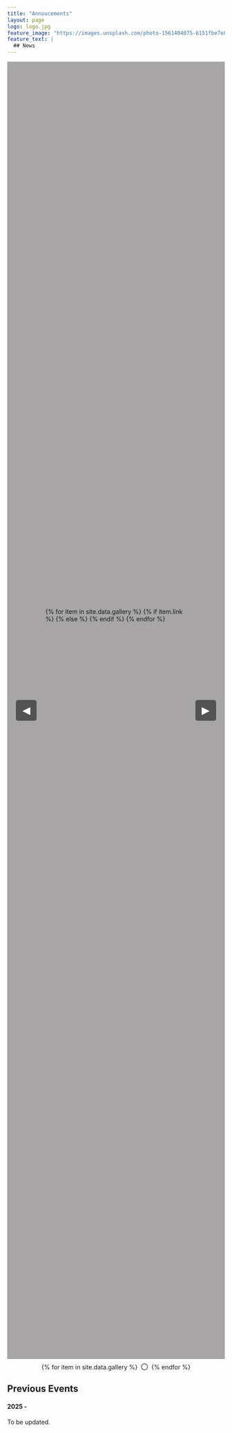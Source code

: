 ```yaml
---
title: "Annoucements"
layout: page
logo: logo.jpg
feature_image: "https://images.unsplash.com/photo-1561404075-6151fbe7e8db?ixlib=rb-1.2.1&ixid=eyJhcHBfaWQiOjEyMDd9&auto=format&fit=crop&w=1500&q=80"
feature_text: |
  ## News
---
```

<style>
/* Only target elements within the .gallery-container */
.gallery-container {
    margin: 0;
    display: flex;
    justify-content: center;
    align-items: center;
    height: 75vh;
    background-color: rgba(154, 152, 152, 0.87);
    position: relative;
}

.gallery-container .gallery {
    position: relative;
    width: 800px;
    height: 475px;  /*  Important: Keep this explicit height */
    overflow: hidden;
    border-radius: 10px;
}

.gallery-container .gallery img {
    position: absolute;
    width: 100%;
    height: 100%;
    object-fit: cover;
    opacity: 0;
    transition: opacity 1s ease-in-out;
    display: none; /* Hide by default */
}

.gallery-container .gallery img.active {
    opacity: 1;
    display: block; /* Show when active */
}

/* --- Caption Styling --- */
.gallery-container .caption-container {
    position: absolute;
    bottom: 0;
    left: 0;
    width: 100%;
    background-color: rgba(0, 0, 0, 0.6);  /* Semi-transparent black */
    text-align: center;
    padding: 10px 0;
    z-index: 5;
    color: white;
    font-size: 20px;
    font-weight: bold;
    border-top: 1px solid rgba(255, 255, 255, 0.3);
    box-sizing: border-box; /* Include padding and border in width */
    display: none; /* Initially hidden */
}

.gallery-container .caption-container.active {
    display: block;
}

/* Arrow styling - NO CHANGES HERE */
.gallery-container .arrow {
    background: rgba(0, 0, 0, 0.5);
    color: white;
    border: none;
    padding: 10px 15px;
    cursor: pointer;
    font-size: 24px;
    border-radius: 5px;
    z-index: 10;
    margin: 0 20px;
    transition: box-shadow 0.3s ease-in-out, background-color 0.3s ease-in-out;
    outline: none;
}

.gallery-container .arrow:hover {
    box-shadow: 0 0 10px lightblue;
}

.gallery-container .arrow:active {
    background-color: blue;
    box-shadow: none;
}

.gallery-container .arrow:focus:not(:focus-visible) {
    outline: none;
}

/* Dot styling - NO CHANGES HERE*/
.dots-container {
    display: flex;
    justify-content: center;
    gap: 8px;
    margin-top: 10px;
    position: relative;
    z-index: 20;
}

.dot {
    width: 12px;
    height: 12px;
    border-radius: 50%;
    border: 2px solid rgba(62, 59, 59, 0.7);
    background: rgba(255, 255, 255, 0.58);
    transition: background 0.3s ease-in-out, transform 0.3s ease-in-out;
    cursor: pointer;
}

.dot.active {
    background: rgba(87, 82, 82, 0.67);
    transform: scale(1.2);
}
</style>

<div class="gallery-container">
    <button class="arrow" onclick="prevImage()">◀</button>
    <div class="gallery" id="gallery">
        {% for item in site.data.gallery %}
            {% if item.link %}
                <a href="{{ item.link }}" target="_blank">
                    <img src="{{ item.image_url }}" alt="{{ item.caption }}" {% if forloop.first %}class="active"{% endif %}>
                </a>
            {% else %}
                <img src="{{ item.image_url }}" alt="{{ item.caption }}" {% if forloop.first %}class="active"{% endif %}>
            {% endif %}
            <div class="caption-container {% if forloop.first %}active{% endif %}">
                {{ item.caption }}
            </div>
        {% endfor %}
    </div>
    <button class="arrow" onclick="nextImage()">▶</button>
</div>
 <div class="dots-container" id="dots-container">
    {% for item in site.data.gallery %}
      <div class="dot {% if forloop.first %}active{% endif %}" data-index="{{ forloop.index0 }}"></div>
    {% endfor %}
</div>
<script>
// ... (Your existing JavaScript - NO CHANGES NEEDED) ...
 let currentIndex = 0;
      let images = document.querySelectorAll('#gallery img'); // Select *existing* images
      let captions = document.querySelectorAll('#gallery .caption-container');
      let dotsContainer = document.getElementById('dots-container');
      let autoSlideInterval;
      let autoSlideDelay = 8000;
      let autoSlideTimeout;

      function updateUI(index) {
          images.forEach(img => img.classList.remove('active'));
          images[index].classList.add('active');

          captions.forEach(caption => caption.classList.remove('active'));
          captions[index].classList.add('active');

          const dots = document.querySelectorAll('.dot');
          dots.forEach(dot => dot.classList.remove('active'));
          dots[index].classList.add('active');
      }


      function showImage(index) {
         updateUI(index);
         currentIndex = index;
       }

      function nextImage() {
          currentIndex = (currentIndex + 1) % images.length;
          showImage(currentIndex);
          resetAutoSlide();
      }

      function prevImage() {
          currentIndex = (currentIndex - 1 + images.length) % images.length;
          showImage(currentIndex);
          resetAutoSlide();
      }

      function startAutoSlide() {
        autoSlideInterval = setInterval(() => {
          currentIndex = (currentIndex + 1) % images.length;
            showImage(currentIndex);
        }, 5025);
      }

      function resetAutoSlide() {
          clearInterval(autoSlideInterval);
          clearTimeout(autoSlideTimeout);
          autoSlideTimeout = setTimeout(startAutoSlide, autoSlideDelay);
      }


    //  Set up click handlers for dots *after* they're created by Jekyll.
    document.querySelectorAll('.dot').forEach((dot, index) => {
        dot.addEventListener('click', () => {
          showImage(index);
          resetAutoSlide();
        });
      });


      showImage(0); // Show the first image.
      startAutoSlide(); // Start the autoslide.
</script>

## Previous Events
#### 2025 -
To be updated.
<br>